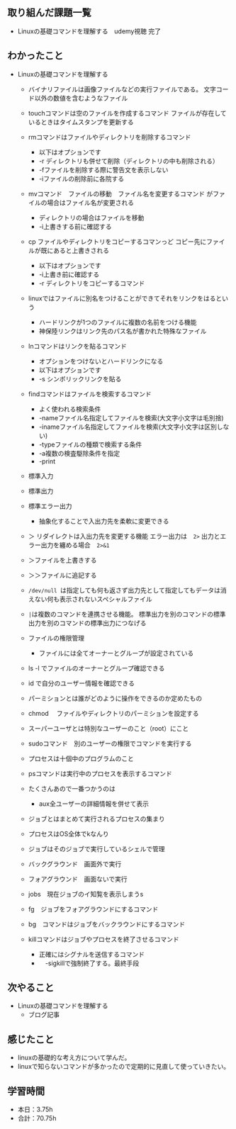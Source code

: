 ## 取り組んだ課題一覧                      
- Linuxの基礎コマンドを理解する　udemy視聴   完了             

## わかったこと
- Linuxの基礎コマンドを理解する
    -  バイナリファイルは画像ファイルなどの実行ファイルである。
文字コード以外の数値を含むようなファイル
   -  touchコマンドは空のファイルを作成するコマンド
ファイルが存在しているときはタイムスタンプを更新する
   -  rmコマンドはファイルやディレクトリを削除するコマンド
       - 以下はオプションです
       - -r ディレクトリも併せて削除（ディレクトリの中も削除される）
       - -fファイルを削除する際に警告文を表示しない
       - -iファイルの削除前に各院する
   - mvコマンド　ファイルの移動　ファイル名を変更するコマンド
がファイルの場合はファイル名が変更される
       -  ディレクトリの場合はファイルを移動
       -  -i上書きする前に確認する
   -  cp ファイルやディレクトリをコピーするコマンっど
コピー先にファイルが既にあると上書きされる
       - 以下はオプションです
       -  -i上書き前に確認する
       -  -r ディレクトリをコピーするコマンド
   -  linuxではファイルに別名をつけることができてそれをリンクをはるという
       -  ハードリンクが1つのファイルに複数の名前をつける機能
       -  神保陸リンクはリンク先のパス名が書かれた特殊なファイル
   -  lnコマンドはリンクを貼るコマンド
       -  オプションをつけないとハードリンクになる
       - 以下はオプションです
       -  -s シンボリックリンクを貼る
   -  findコマンドはファイルを検索するコマンド
       -  よく使われる検索条件
       -  -nameファイル名指定してファイルを検索(大文字小文字は毛別捨)
       -  -inameファイル名指定してファイルを検索(大文字小文字は区別しない)
       -  -typeファイルの種類で検索する条件
       -  -a複数の検査駆除条件を指定
       - -print
  -  標準入力
  -  標準出力
  -  標準エラー出力
      -  抽象化することで入出力先を柔軟に変更できる

  -  ＞
リダイレクトは入出力先を変更する機能
エラー出力は　`2>`
出力とエラー出力を纏める場合　`2>&1`

  -  ＞ファイルを上書きする
  -  ＞＞ファイルに追記する

  -  `/dev/null `は指定しても何も返さず出力先として指定してもデータは消えない何も表示されないスペシャルファイル

  -  `|`は複数のコマンドを連携させる機能。
標準出力を別のコマンドの標準出力を別のコマンドの標準出力につなげる
  -  ファイルの権限管理
      -  ファイルには全てオーナーとグループが設定されている
  -  ls -l でファイルのオーナーとグループ確認できる
  -  id で自分のユーザー情報を確認できる
  - パーミションとは誰がどのように操作をできるのか定めたもの

  - chmod 　ファイルやディレクトリのパーミションを設定する
  - スーパーユーザとは特別なユーザーのこと（root）にこと
  - sudoコマンド　別のユーザーの権限でコマンドを実行する
  - プロセスは十個中のプログラムのこと
  - psコマンドは実行中のプロセスを表示するコマンド
  - たくさんあので一番つかうのは
      - aux全ユーザーの詳細情報を併せて表示

  - ジョブとはまとめて実行されるプロセスの集まり
  - プロセスはOS全体でkなんり
  - ジョブはそのジョブで実行しているシェルで管理
  - バックグラウンド　画面外で実行
  - フォアグラウンド　画面ないで実行

  - jobs　現在ジョブのイ知覧を表示しまうs
  - fg　ジョブをフォアグラウンドにするコマンド
  - bg　コマンドはジョブをバックラウンドにするコマンド
  - killコマンドはジョブやプロセスを終了させるコマンド
      - 正確にはシグナルを送信するコマンド
      - 　-sigkillで強制終了する。最終手段                            
                                                                                                                        
## 次やること
- Linuxの基礎コマンドを理解する
    - ブログ記事    

## 感じたこと
- linuxの基礎的な考え方について学んだ。    
- linuxで知らないコマンドが多かったので定期的に見直して使っていきたい。                                                        
               
## 学習時間
- 本日：3.75h
- 合計：70.75h